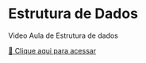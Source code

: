 # Estrutura de Dados

Video Aula de Estrutura de dados

[🔗 Clique aqui para acessar](https://www.youtube.com/playlist?list=PL5TJqBvpXQv5Bb71AE5Cd_kB5rNsfU4Cp)
